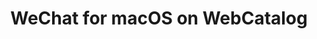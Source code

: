 ---
name: WeChat
category: Social Networking
title: WeChat for macOS on WebCatalog
key: wechat
fullUrl: 'https://web.wechat.com/'
hostname: web.wechat.com

---